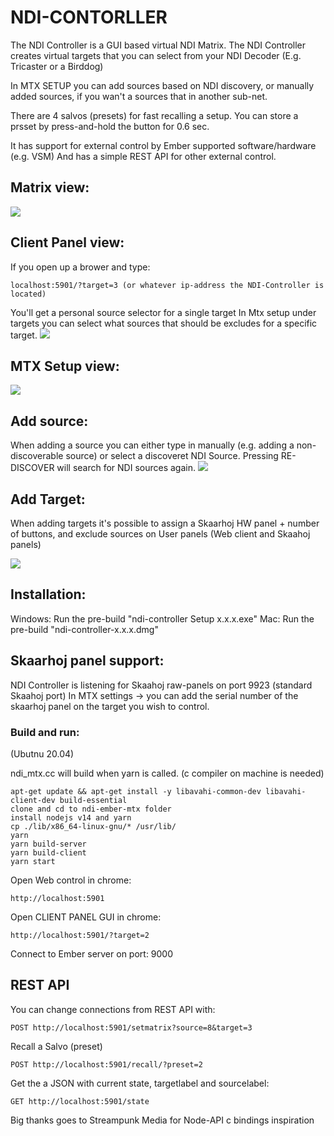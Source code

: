 # NDI-CONTORLLER

The NDI Controller is a GUI based virtual NDI Matrix.
The NDI Controller creates virtual targets that you can select from your NDI Decoder (E.g. Tricaster or a Birddog)

In MTX SETUP you can add sources based on NDI discovery, or manually added sources, if you wan't a sources that in another sub-net.

There are 4 salvos (presets) for fast recalling a setup. You can store a prsset by press-and-hold the button for 0.6 sec.

It has support for external control by Ember supported software/hardware (e.g. VSM) 
And has a simple REST API for other external control. 

## Matrix view:
<img src="doc/mtx.png">

## Client Panel view:
If you open up a brower and type: 
```
localhost:5901/?target=3 (or whatever ip-address the NDI-Controller is located)
```
You'll get a personal source selector for a single target
In Mtx setup under targets you can select what sources that should be excludes for a specific target.
<img src="doc/clientpanel.png">

## MTX Setup view:
<img src="doc/mtx-setup.png">

## Add source:
When adding a source you can either type in manually (e.g. adding a non-discoverable source) or select a discoveret NDI Source.
Pressing RE-DISCOVER will search for NDI sources again.
<img src="doc/source-select.png">

## Add Target:
When adding targets it's possible to assign a Skaarhoj HW panel + number of buttons, and exclude sources on User panels (Web client and Skaahoj panels)

<img src="doc/target-setup.png">


## Installation: 
Windows: Run the pre-build "ndi-controller Setup x.x.x.exe"
Mac: Run the pre-build "ndi-controller-x.x.x.dmg"

## Skaarhoj panel support:
NDI Controller is listening for Skaahoj raw-panels on port 9923 (standard Skaahoj port)
In MTX settings -> you can add the serial number of the skaarhoj panel on the target you wish to control.

### Build and run:
(Ubutnu 20.04)

ndi_mtx.cc will build when yarn is called.
(c compiler on machine is needed)
```
apt-get update && apt-get install -y libavahi-common-dev libavahi-client-dev build-essential
clone and cd to ndi-ember-mtx folder
install nodejs v14 and yarn 
cp ./lib/x86_64-linux-gnu/* /usr/lib/
yarn
yarn build-server
yarn build-client
yarn start
```

Open Web control in chrome:
```
http://localhost:5901
```

Open CLIENT PANEL GUI in chrome:
```
http://localhost:5901/?target=2
```

Connect to Ember server on port: 9000

## REST API
You can change connections from REST API with:
```
POST http://localhost:5901/setmatrix?source=8&target=3
```

Recall a Salvo (preset)
```
POST http://localhost:5901/recall/?preset=2
```

Get the a JSON with current state, targetlabel and sourcelabel:
```
GET http://localhost:5901/state
```


Big thanks goes to Streampunk Media for Node-API c bindings inspiration

